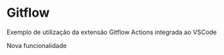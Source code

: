 # Gitflow

Exemplo de utilização da extensão Gitflow Actions integrada ao VSCode

Nova funcionalidade